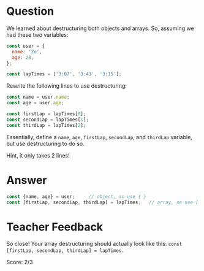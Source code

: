 # Question
We learned about destructuring both objects and arrays. So, assuming we had these two variables:
```js
const user = {
  name: 'Zo',
  age: 28,
};

const lapTimes = ['3:07', '3:43', '3:15'];
```

Rewrite the following lines to use destructuring:
```js
const name = user.name;
const age = user.age;

const firstLap = lapTimes[0];
const secondLap = lapTimes[1];
const thirdLap = lapTimes[2];
```
Essentially, define a `name`, `age`, `firstLap`, `secondLap`, and `thirdLap` variable, but use destructuring to do so.

Hint, it only takes 2 lines!

# Answer
```js
const {name, age} = user;     // object, so use { } 
const [firstLap, secondLap, thirdLap] = lapTimes;   // array, so use [ ] 
```

# Teacher Feedback

So close! Your array destructuring should actually look like this: 
`const [firstLap, secondLap, thirdLap] = lapTimes`.

Score: 2/3